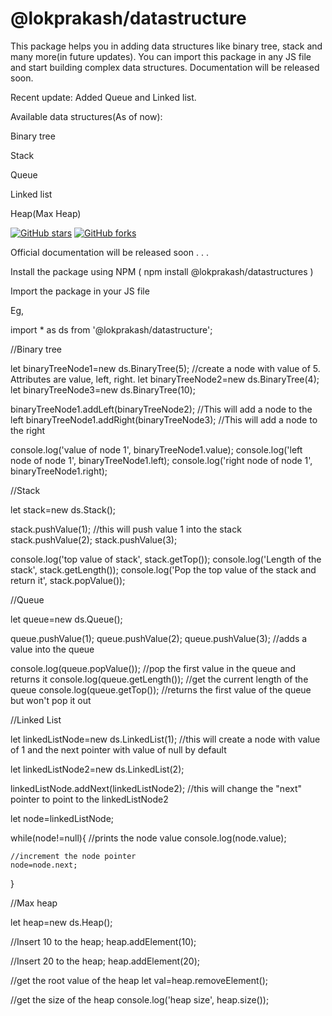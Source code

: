 # @lokprakash/datastructure

This package helps you in adding data structures like binary tree, stack and many more(in future updates). You can import this package in any JS file and start building complex data structures. Documentation will be released soon. 

Recent update: Added Queue and Linked list. 

Available data structures(As of now): 

Binary tree

Stack

Queue

Linked list

Heap(Max Heap)

<a href="https://github.com/Lokprakash-babu/dataStructure/stargazers"><img alt="GitHub stars" src="https://img.shields.io/github/stars/Lokprakash-babu/dataStructure"></a>  <a href="https://github.com/Lokprakash-babu/dataStructure/network"><img alt="GitHub forks" src="https://img.shields.io/github/forks/Lokprakash-babu/dataStructure"></a> 

Official documentation will be released soon . . .

Install the package using NPM ( npm install @lokprakash/datastructures )

Import the package in your JS file

Eg, 

import * as ds from '@lokprakash/datastructure';


//Binary tree

let binaryTreeNode1=new ds.BinaryTree(5); //create a node with value of 5. Attributes are value, left, right.
let binaryTreeNode2=new ds.BinaryTree(4);
let binaryTreeNode3=new ds.BinaryTree(10);

binaryTreeNode1.addLeft(binaryTreeNode2); //This will add a node to the left 
binaryTreeNode1.addRight(binaryTreeNode3); //This will add a node to the right

console.log('value of node 1', binaryTreeNode1.value);
console.log('left node of node 1', binaryTreeNode1.left);
console.log('right node of node 1', binaryTreeNode1.right);


//Stack

let stack=new ds.Stack();

stack.pushValue(1); //this will push value 1 into the stack
stack.pushValue(2);
stack.pushValue(3); 


console.log('top value of stack', stack.getTop());
console.log('Length of the stack', stack.getLength());
console.log('Pop the top value of the stack and return it', stack.popValue());

//Queue

let queue=new ds.Queue();

queue.pushValue(1);
queue.pushValue(2);
queue.pushValue(3); //adds a value into the queue

console.log(queue.popValue()); //pop the first value in the queue and returns it
console.log(queue.getLength()); //get the current length of the queue
console.log(queue.getTop()); //returns the first value of the queue but won't pop it out

//Linked List

let linkedListNode=new ds.LinkedList(1);  //this will create a node with value of 1 and the next pointer with value of null by default

let linkedListNode2=new ds.LinkedList(2);

linkedListNode.addNext(linkedListNode2); //this will change the "next" pointer to point to the linkedListNode2

let node=linkedListNode;

while(node!=null){
    //prints the node value
    console.log(node.value); 

    //increment the node pointer
    node=node.next;  
}


//Max heap

let heap=new ds.Heap();


//Insert 10 to the heap;
heap.addElement(10); 

//Insert 20 to the heap;
heap.addElement(20);

//get the root value of the heap
let val=heap.removeElement();

//get the size of the heap
console.log('heap size', heap.size());